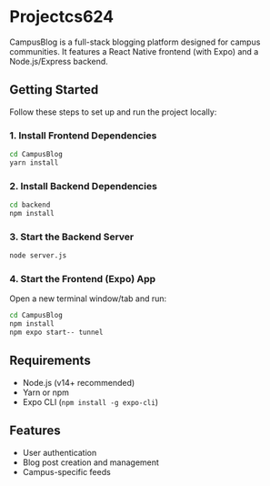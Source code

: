 # Projectcs624

CampusBlog is a full-stack blogging platform designed for campus communities. It features a React Native frontend (with Expo) and a Node.js/Express backend.

## Getting Started

Follow these steps to set up and run the project locally:

### 1. Install Frontend Dependencies

```bash
cd CampusBlog
yarn install
```

### 2. Install Backend Dependencies

```bash
cd backend
npm install
```

### 3. Start the Backend Server

```bash
node server.js
```

### 4. Start the Frontend (Expo) App

Open a new terminal window/tab and run:

```bash
cd CampusBlog
npm install
npm expo start-- tunnel
```

## Requirements

- Node.js (v14+ recommended)
- Yarn or npm
- Expo CLI (`npm install -g expo-cli`)

## Features

- User authentication
- Blog post creation and management
- Campus-specific feeds
